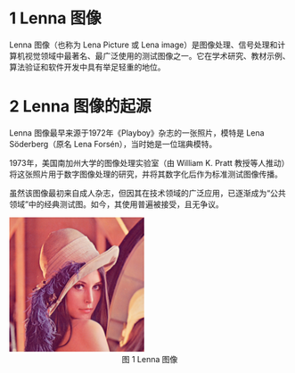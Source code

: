 # 1 Lenna 图像

Lenna 图像（也称为 Lena Picture 或 Lena image）是图像处理、信号处理和计算机视觉领域中最著名、最广泛使用的测试图像之一。它在学术研究、教材示例、算法验证和软件开发中具有举足轻重的地位。

# 2 Lenna 图像的起源

Lenna 图像最早来源于1972年《Playboy》杂志的一张照片，模特是 Lena Söderberg（原名 Lena Forsén），当时她是一位瑞典模特。

1973年，美国南加州大学的图像处理实验室（由 William K. Pratt 教授等人推动）将这张照片用于数字图像处理的研究，并将其数字化后作为标准测试图像传播。

虽然该图像最初来自成人杂志，但因其在技术领域的广泛应用，已逐渐成为“公共领域”中的经典测试图。如今，其使用普遍被接受，且无争议。

<img src="./images/test.png">

<center>图 1 Lenna 图像</center>